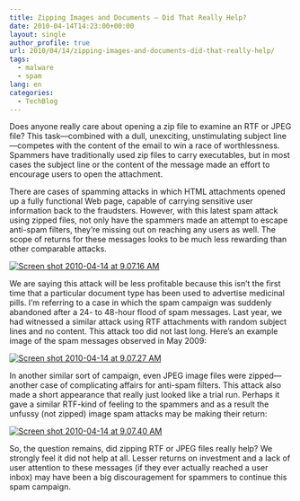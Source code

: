 ```yaml
---
title: Zipping Images and Documents – Did That Really Help?
date: 2010-04-14T14:23:00+00:00
layout: single
author_profile: true
url: 2010/04/14/zipping-images-and-documents-did-that-really-help/
tags:
  - malware
  - spam
lang: en
categories: 
  - TechBlog
---
```

Does anyone really care about opening a zip file to examine an RTF or JPEG file? This task—combined with a dull, unexciting, unstimulating subject line—competes with the content of the email to win a race of worthlessness. Spammers have traditionally used zip files to carry executables, but in most cases the subject line or the content of the message made an effort to encourage users to open the attachment. 

There are cases of spamming attacks in which HTML attachments opened up a fully functional Web page, capable of carrying sensitive user information back to the fraudsters. However, with this latest spam attack using zipped files, not only have the spammers made an attempt to escape anti-spam filters, they’re missing out on reaching any users as well. The scope of returns for these messages looks to be much less rewarding than other comparable attacks. 

[![Screen shot 2010-04-14 at 9.07.16 AM](http://lh4.ggpht.com/_vaUVXcmC3OI/S8XIjGN2yUI/AAAAAAAAB7A/Wq2GfXMFIf4/Screen%20shot%202010-04-14%20at%209.07.16%20AM_thumb%5B2%5D.png?imgmax=800 "Screen shot 2010-04-14 at 9.07.16 AM")](http://lh3.ggpht.com/_vaUVXcmC3OI/S8XIfcAg_dI/AAAAAAAAB68/fO-MthrldtQ/s1600-h/Screen%20shot%202010-04-14%20at%209.07.16%20AM%5B4%5D.png)  

We are saying this attack will be less profitable because this isn’t the first time that a particular document type has been used to advertise medicinal pills. I’m referring to a case in which the spam campaign was suddenly abandoned after a 24- to 48-hour flood of spam messages. Last year, we had witnessed a similar attack using RTF attachments with random subject lines and no content. This attack too did not last long. Here’s an example image of the spam messages observed in May 2009: 

[![Screen shot 2010-04-14 at 9.07.27 AM](http://lh5.ggpht.com/_vaUVXcmC3OI/S8XIoVwW9dI/AAAAAAAAB7I/IDrExvEZmUs/Screen%20shot%202010-04-14%20at%209.07.27%20AM_thumb%5B2%5D.png?imgmax=800 "Screen shot 2010-04-14 at 9.07.27 AM")](http://lh4.ggpht.com/_vaUVXcmC3OI/S8XIlpLgGjI/AAAAAAAAB7E/EqTtG5GQdhA/s1600-h/Screen%20shot%202010-04-14%20at%209.07.27%20AM%5B4%5D.png) 

In another similar sort of campaign, even JPEG image files were zipped—another case of complicating affairs for anti-spam filters. This attack also made a short appearance that really just looked like a trial run. Perhaps it gave a similar RTF-kind of feeling to the spammers and as a result the unfussy (not zipped) image spam attacks may be making their return:

[![Screen shot 2010-04-14 at 9.07.40 AM](http://lh3.ggpht.com/_vaUVXcmC3OI/S8XI0vnHWZI/AAAAAAAAB7Q/DNq7pdWz8KQ/Screen%20shot%202010-04-14%20at%209.07.40%20AM_thumb%5B2%5D.png?imgmax=800 "Screen shot 2010-04-14 at 9.07.40 AM")](http://lh4.ggpht.com/_vaUVXcmC3OI/S8XIuSfVvBI/AAAAAAAAB7M/m3SCf-TEXVA/s1600-h/Screen%20shot%202010-04-14%20at%209.07.40%20AM%5B4%5D.png) 

So, the question remains, did zipping RTF or JPEG files really help? We strongly feel it did not help at all. Lesser returns on investment and a lack of user attention to these messages (if they ever actually reached a user inbox) may have been a big discouragement for spammers to continue this spam campaign.